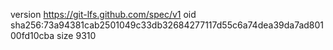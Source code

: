 version https://git-lfs.github.com/spec/v1
oid sha256:73a94381cab2501049c33db32684277117d55c6a74dea39da7ad80100fd10cba
size 9310
